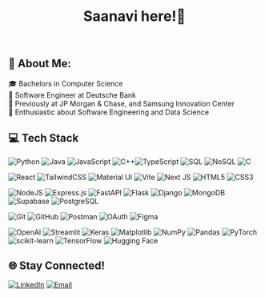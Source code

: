 
<h1 align="center">Saanavi here!👋</h1>


<br>

## 💫 About Me:
🎓 Bachelors in Computer Science<br>
📍 Software Engineer at Deutsche Bank<br>
🌟 Previously at JP Morgan & Chase, and Samsung Innovation Center<br>
🌈 Enthusiastic about Software Engineering and Data Science


## 💻 Tech Stack

 ![Python](https://img.shields.io/badge/python-3670A0?style=for-the-badge&logo=python&logoColor=ffdd54) ![Java](https://img.shields.io/badge/java-%23ED8B00.svg?style=for-the-badge&logo=openjdk&logoColor=white) ![JavaScript](https://img.shields.io/badge/javascript-%23F7DF1E.svg?style=for-the-badge&logo=javascript&logoColor=black) ![C++](https://img.shields.io/badge/c++-%2300599C.svg?style=for-the-badge&logo=c%2B%2B&logoColor=white)![TypeScript](https://img.shields.io/badge/typescript-%23007ACC.svg?style=for-the-badge&logo=typescript&logoColor=white) ![SQL](https://img.shields.io/badge/SQL-%234e5b93.svg?style=for-the-badge&logo=postgresql&logoColor=white) ![NoSQL](https://img.shields.io/badge/NoSQL-%23E84A5F.svg?style=for-the-badge&logo=nosql&logoColor=white) ![C](https://img.shields.io/badge/c-%2300599C.svg?style=for-the-badge&logo=c&logoColor=white)

![React](https://img.shields.io/badge/react-%2320232a.svg?style=for-the-badge&logo=react&logoColor=%2361DAFB) ![TailwindCSS](https://img.shields.io/badge/tailwindcss-%2338B2AC.svg?style=for-the-badge&logo=tailwind-css&logoColor=white) ![Material UI](https://img.shields.io/badge/Material%20UI-%230081CB.svg?style=for-the-badge&logo=material-ui&logoColor=white) ![Vite](https://img.shields.io/badge/vite-%23646CFF.svg?style=for-the-badge&logo=vite&logoColor=white) ![Next JS](https://img.shields.io/badge/Next-black?style=for-the-badge&logo=next.js&logoColor=white) ![HTML5](https://img.shields.io/badge/html5-%23E34F26.svg?style=for-the-badge&logo=html5&logoColor=white) ![CSS3](https://img.shields.io/badge/css3-%231572B6.svg?style=for-the-badge&logo=css3&logoColor=white)

![NodeJS](https://img.shields.io/badge/node.js-6DA55F?style=for-the-badge&logo=node.js&logoColor=white) ![Express.js](https://img.shields.io/badge/express.js-%23404d59.svg?style=for-the-badge&logo=express&logoColor=%2361DAFB) ![FastAPI](https://img.shields.io/badge/FastAPI-005571?style=for-the-badge&logo=fastapi) ![Flask](https://img.shields.io/badge/flask-%23000.svg?style=for-the-badge&logo=flask&logoColor=white) ![Django](https://img.shields.io/badge/django-%23092E20.svg?style=for-the-badge&logo=django&logoColor=white) ![MongoDB](https://img.shields.io/badge/MongoDB-%234ea94b.svg?style=for-the-badge&logo=mongodb&logoColor=white) ![Supabase](https://img.shields.io/badge/Supabase-3ECF8E?style=for-the-badge&logo=supabase&logoColor=white) ![PostgreSQL](https://img.shields.io/badge/PostgreSQL-%2331575C.svg?style=for-the-badge&logo=postgresql&logoColor=white)

![Git](https://img.shields.io/badge/git-%23F05033.svg?style=for-the-badge&logo=git&logoColor=white) ![GitHub](https://img.shields.io/badge/GitHub-%23121011.svg?style=for-the-badge&logo=github&logoColor=white) ![Postman](https://img.shields.io/badge/Postman-%23FF6C37.svg?style=for-the-badge&logo=postman&logoColor=white) ![OAuth](https://img.shields.io/badge/OAuth-%23E54E6B.svg?style=for-the-badge&logo=oauth&logoColor=white) ![Figma](https://img.shields.io/badge/Figma-%23F24E1E.svg?style=for-the-badge&logo=figma&logoColor=white)

![OpenAI](https://img.shields.io/badge/OpenAI-%23F8B8B8.svg?style=for-the-badge&logo=openai&logoColor=white) ![Streamlit](https://img.shields.io/badge/Streamlit-%23FE4B4B.svg?style=for-the-badge&logo=streamlit&logoColor=white) ![Keras](https://img.shields.io/badge/Keras-%23D00000.svg?style=for-the-badge&logo=Keras&logoColor=white) ![Matplotlib](https://img.shields.io/badge/Matplotlib-%23ffffff.svg?style=for-the-badge&logo=Matplotlib&logoColor=black) ![NumPy](https://img.shields.io/badge/numpy-%23013243.svg?style=for-the-badge&logo=numpy&logoColor=white) ![Pandas](https://img.shields.io/badge/pandas-%23150458.svg?style=for-the-badge&logo=pandas&logoColor=white) ![PyTorch](https://img.shields.io/badge/PyTorch-%23EE4C2C.svg?style=for-the-badge&logo=PyTorch&logoColor=white) ![scikit-learn](https://img.shields.io/badge/scikit--learn-%23F7931E.svg?style=for-the-badge&logo=scikit-learn&logoColor=white) ![TensorFlow](https://img.shields.io/badge/TensorFlow-%23FF6F00.svg?style=for-the-badge&logo=TensorFlow&logoColor=white) ![Hugging Face](https://img.shields.io/badge/Hugging%20Face-%23F25D27.svg?style=for-the-badge&logo=huggingface&logoColor=white)

## 🌐 Stay Connected!
[![LinkedIn](https://img.shields.io/badge/LinkedIn-%230077B5.svg?logo=linkedin&logoColor=white)](https://www.linkedin.com/in/saanavigoyal/)
[![Email](https://img.shields.io/badge/Email-D14836?logo=gmail&logoColor=white)](mailto:saanavi.goyal@macaulay.cuny.edu)

